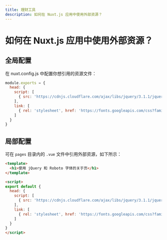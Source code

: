 ```yaml
---
title: 理财工具
description: 如何在 Nuxt.js 应用中使用外部资源？
---
```


# 如何在 Nuxt.js 应用中使用外部资源？

## 全局配置

在 nuxt.config.js 中配置你想引用的资源文件：

```js
module.exports = {
  head: {
    script: [
      { src: 'https://cdnjs.cloudflare.com/ajax/libs/jquery/3.1.1/jquery.min.js' }
    ],
    link: [
      { rel: 'stylesheet', href: 'https://fonts.googleapis.com/css?family=Roboto' }
    ]
  }
}
```

## 局部配置

可在 `pages` 目录内的 `.vue` 文件中引用外部资源，如下所示：

```html
<template>
  <h1>使用 jQuery 和 Roboto 字体的关于页</h1>
</template>

<script>
export default {
  head: {
    script: [
      { src: 'https://cdnjs.cloudflare.com/ajax/libs/jquery/3.1.1/jquery.min.js' }
    ],
    link: [
      { rel: 'stylesheet', href: 'https://fonts.googleapis.com/css?family=Roboto' }
    ]
  }
}
</script>
```
